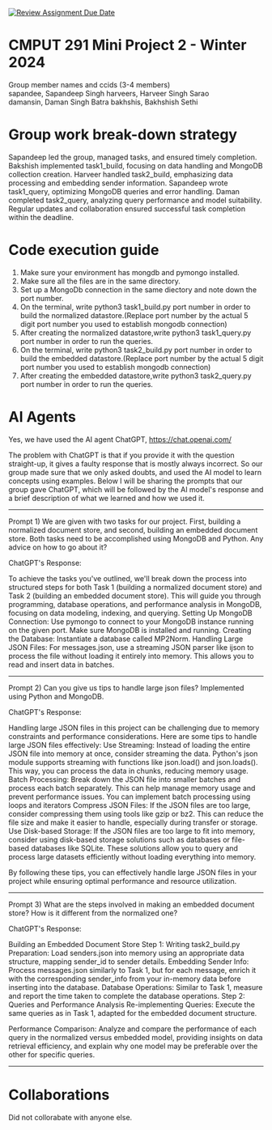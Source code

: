 [![Review Assignment Due Date](https://classroom.github.com/assets/deadline-readme-button-24ddc0f5d75046c5622901739e7c5dd533143b0c8e959d652212380cedb1ea36.svg)](https://classroom.github.com/a/Fozs_Okj)
# CMPUT 291 Mini Project 2 - Winter 2024  
Group member names and ccids (3-4 members)  
  sapandee, Sapandeep Singh
  harveers, Harveer Singh Sarao   
  damansin, Daman Singh Batra
  bakhshis, Bakhshish Sethi

# Group work break-down strategy
Sapandeep led the group, managed tasks, and ensured timely completion. Bakshish implemented task1_build, focusing on data handling and MongoDB collection creation. Harveer handled task2_build, emphasizing data processing and embedding sender information. Sapandeep wrote task1_query, optimizing MongoDB queries and error handling. Daman completed task2_query, analyzing query performance and model suitability. Regular updates and collaboration ensured successful task completion within the deadline.

# Code execution guide
1. Make sure your environment has mongdb and pymongo installed.
2. Make sure all the files are in the same directory.
3. Set up a MongoDb connection in the same diectory and note down the port number.
4. On the terminal, write python3 task1_build.py port number in order to build the normalized datastore.(Replace port number by the actual 5 digit port number you used to establish mongodb connection)
5. After creating the normalized datastore,write python3 task1_query.py port number in order to run the queries.
6. On the terminal, write python3 task2_build.py port number in order to build the embedded datastore.(Replace port number by the actual 5 digit port number you used to establish mongodb connection)
7. After creating the embedded datastore,write python3 task2_query.py port number in order to run the queries.


# AI Agents
Yes, we have used the AI agent ChatGPT, https://chat.openai.com/

The problem with ChatGPT is that if you provide it with the question straight-up, it gives a faulty response that is mostly always incorrect. So our group made sure that we only asked doubts, and used the AI model to learn concepts using examples. Below I will be sharing the prompts that our group gave ChatGPT, which will be followed by the AI model's response and a brief description of what we learned and how we used it. 

- - - - - - - - - - - - - - - - - - - - - - - - - - - - - - - - - - - - - - - - - - - - - - - - - - -

Prompt 1) We are given with two tasks for our project. First, building a normalized document store, and second, building an embedded document store. Both tasks need to be accomplished using MongoDB and Python. Any advice on how to go about it?

ChatGPT's Response: 

To achieve the tasks you've outlined, we'll break down the process into structured steps for both Task 1 (building a normalized document store) and Task 2 (building an embedded document store). This will guide you through programming, database operations, and performance analysis in MongoDB, focusing on data modeling, indexing, and querying.
Setting Up MongoDB Connection: Use pymongo to connect to your MongoDB instance running on the given port. Make sure MongoDB is installed and running.
Creating the Database: Instantiate a database called MP2Norm.
Handling Large JSON Files: For messages.json, use a streaming JSON parser like ijson to process the file without loading it entirely into memory. This allows you to read and insert data in batches.

- - - - - - - - - - - - - - - - - - - - - - - - - - - - - - - - - - - - - - - 

Prompt 2) Can you give us tips to handle large json files? Implemented using Python and MongoDB. 

ChatGPT's Response:

Handling large JSON files in this project can be challenging due to memory constraints and performance considerations. Here are some tips to handle large JSON files effectively:
Use Streaming: Instead of loading the entire JSON file into memory at once, consider streaming the data. Python's json module supports streaming with functions like json.load() and json.loads(). This way, you can process the data in chunks, reducing memory usage.
Batch Processing: Break down the JSON file into smaller batches and process each batch separately. This can help manage memory usage and prevent performance issues. You can implement batch processing using loops and iterators
Compress JSON Files: If the JSON files are too large, consider compressing them using tools like gzip or bz2. This can reduce the file size and make it easier to handle, especially during transfer or storage.
Use Disk-based Storage: If the JSON files are too large to fit into memory, consider using disk-based storage solutions such as databases or file-based databases like SQLite. These solutions allow you to query and process large datasets efficiently without loading everything into memory.

By following these tips, you can effectively handle large JSON files in your project while ensuring optimal performance and resource utilization.

- - - - - - - - - - - - - - - - - - - - - - - - - - - - - - - - - - - - - - - - - - - - - -

Prompt 3) What are the steps involved in making an embedded document store? How is it different from the normalized one?

ChatGPT's Response:

Building an Embedded Document Store
Step 1: Writing task2_build.py
Preparation: Load senders.json into memory using an appropriate data structure, mapping sender_id to sender details.
Embedding Sender Info: Process messages.json similarly to Task 1, but for each message, enrich it with the corresponding sender_info from your in-memory data before inserting into the database.
Database Operations: Similar to Task 1, measure and report the time taken to complete the database operations.
Step 2: Queries and Performance Analysis
Re-implementing Queries: Execute the same queries as in Task 1, adapted for the embedded document structure.

Performance Comparison: Analyze and compare the performance of each query in the normalized versus embedded model, providing insights on data retrieval efficiency, and explain why one model may be preferable over the other for specific queries.

- - - - - - - - - - - - - - - - - - - - - - - - - - - - - - - - - - - - - - -

# Collaborations
Did not collorabate with anyone else. 

